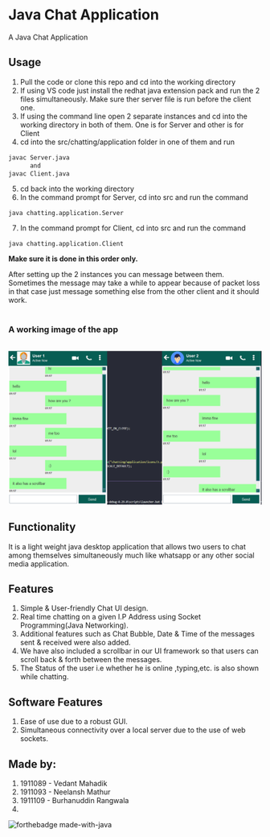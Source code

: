 # Java Chat Application

A Java Chat Application

## Usage

1. Pull the code or clone this repo and cd into the working directory
2. If using VS code just install the redhat java extension pack and run the 2 files simultaneously. Make sure ther server file is run before the client one.
3. If using the command line open 2 separate instances and cd into the working directory in both of them. One is for Server and other is for Client
4. cd into the src/chatting/application folder in one of them and run

```bison
javac Server.java
      and
javac Client.java
```

5. cd back into the working directory
6. In the command prompt for Server, cd into src and run the command

```bison
java chatting.application.Server
```

7. In the command prompt for Client, cd into src and run the command

```bison
java chatting.application.Client
```

**Make sure it is done in this order only.**

After setting up the 2 instances you can message between them. Sometimes the message may take a while to appear because of packet loss in that case just message something else from the other client and it should work.  
&nbsp;

### A working image of the app

&nbsp;
![image](images/1.png)

## Functionality

It is a light weight java desktop application that allows two users to chat among themselves simultaneously much like whatsapp or any other social media application.

## Features

1. Simple & User-friendly Chat UI design.
2. Real time chatting on a given I.P Address using Socket Programming(Java Networking).
3. Additional features such as Chat Bubble, Date & Time of the messages sent & received were also added.
4. We have also included a scrollbar in our UI framework so that users can scroll back & forth between the messages.
5. The Status of the user i.e whether he is online ,typing,etc. is also shown while chatting.

## Software Features

1. Ease of use due to a robust GUI.
2. Simultaneous connectivity over a local server due to the use of web sockets.

## Made by:

1. 1911089 - Vedant Mahadik
2. 1911093 - Neelansh Mathur
3. 1911109 - Burhanuddin Rangwala
4.

![forthebadge made-with-java](http://ForTheBadge.com/images/badges/made-with-java.svg)
